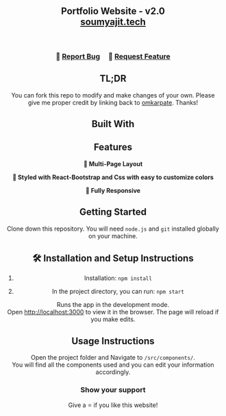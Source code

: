 <h2 align="center">
  Portfolio Website - v2.0<br/>
  <a href="https://omkarpateportfolio.netlify.app/" target="_blank">soumyajit.tech</a>
</h2>


<br/>

<center>



<h3 align="center">
    🔹
    <a href="https://github.com/Omkarpate/Portfolio/issues">Report Bug</a> &nbsp; &nbsp;
    🔹
    <a href="https://github.com/Omkarpate/Portfolio/issues">Request Feature</a>
</h3>

## TL;DR

You can fork this repo to modify and make changes of your own. Please give me proper credit by linking back to [omkarpate](https://github.com/Omkarpate/Portfolio). Thanks!

## Built With




## Features

**📖 Multi-Page Layout**

**🎨 Styled with React-Bootstrap and Css with easy to customize colors**

**📱 Fully Responsive**

## Getting Started

Clone down this repository. You will need `node.js` and `git` installed globally on your machine.

## 🛠 Installation and Setup Instructions

1. Installation: `npm install`

2. In the project directory, you can run: `npm start`

Runs the app in the development mode.\
Open [http://localhost:3000](http://localhost:3000) to view it in the browser.
The page will reload if you make edits.

## Usage Instructions

Open the project folder and Navigate to `/src/components/`. <br/>
You will find all the components used and you can edit your information accordingly.

### Show your support

Give a ⭐ if you like this website!


